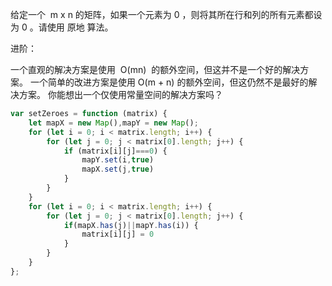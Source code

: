 给定一个  m x n 的矩阵，如果一个元素为 0 ，则将其所在行和列的所有元素都设为 0 。请使用 原地 算法。

进阶：

一个直观的解决方案是使用  O(mn)  的额外空间，但这并不是一个好的解决方案。
一个简单的改进方案是使用 O(m + n) 的额外空间，但这仍然不是最好的解决方案。
你能想出一个仅使用常量空间的解决方案吗？

```js
var setZeroes = function (matrix) {
    let mapX = new Map(),mapY = new Map();
    for (let i = 0; i < matrix.length; i++) {
        for (let j = 0; j < matrix[0].length; j++) {
            if (matrix[i][j]===0) {
                mapY.set(i,true)
                mapX.set(j,true)
            }
        }
    }
    for (let i = 0; i < matrix.length; i++) {
        for (let j = 0; j < matrix[0].length; j++) {
            if(mapX.has(j)||mapY.has(i)) {
                matrix[i][j] = 0
            }
        }
    }
};
```